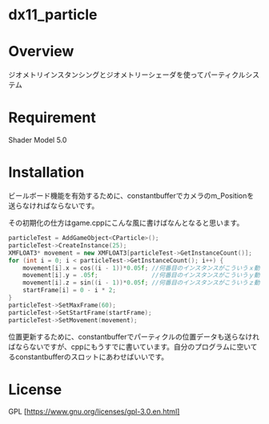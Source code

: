 # dx11_particle

# Overview
ジオメトリインスタンシングとジオメトリーシェーダを使ってパーティクルシステム
# Requirement
Shader Model 5.0
# Installation
ビールボード機能を有効するために、constantbufferでカメラのm_Positionを送らなければならないです。

その初期化の仕方はgame.cppにこんな風に書けばなんとなると思います。
```c++
particleTest = AddGameObject<CParticle>();
particleTest->CreateInstance(25);
XMFLOAT3* movement = new XMFLOAT3[particleTest->GetInstanceCount()];
for (int i = 0; i < particleTest->GetInstanceCount(); i++) {
	movement[i].x = cos((i - 1))*0.05f; //何番目のインスタンスがこういうｘ動きする
	movement[i].y = .05f;               //何番目のインスタンスがこういうｙ動きする
	movement[i].z = sin((i - 1))*0.05f; //何番目のインスタンスがこういうｚ動きする
	startFrame[i] = 0 - i * 2;
}
particleTest->SetMaxFrame(60);
particleTest->SetStartFrame(startFrame);
particleTest->SetMovement(movement);
```

位置更新するために、constantbufferでパーティクルの位置データも送らなければならないですが、cppにもうすでに書いています。自分のプログラムに空いてるconstantbufferのスロットにあわせばいいです。

# License
GPL [https://www.gnu.org/licenses/gpl-3.0.en.html]

